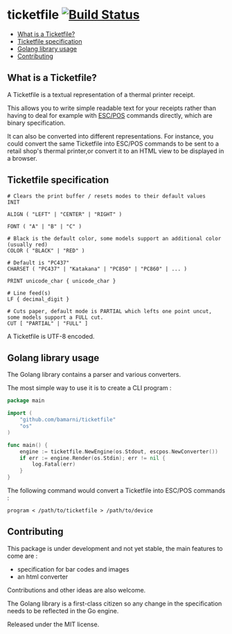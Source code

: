 # ticketfile [![Build Status](https://travis-ci.org/bamarni/ticketfile.svg?branch=master)](https://travis-ci.org/bamarni/ticketfile)

- [What is a Ticketfile?](#what-is-a-ticketfile)
- [Ticketfile specification](#ticketfile-specification)
- [Golang library usage](#golang-library-usage)
- [Contributing](#contributing)

## What is a Ticketfile?

A Ticketfile is a textual representation of a thermal printer receipt.

This allows you to write simple readable text for your receipts rather than having to deal for example
with [ESC/POS](http://content.epson.de/fileadmin/content/files/RSD/downloads/escpos.pdf) commands directly,
which are binary specification.

It can also be converted into different representations.
For instance, you could convert the same Ticketfile into ESC/POS commands
to be sent to a retail shop's thermal printer,or convert it to an HTML view to be displayed in a browser.

## Ticketfile specification

    # Clears the print buffer / resets modes to their default values
    INIT

    ALIGN ( "LEFT" | "CENTER" | "RIGHT" )

    FONT ( "A" | "B" | "C" )

    # Black is the default color, some models support an additional color (usually red)
    COLOR ( "BLACK" | "RED" )

    # Default is "PC437"
    CHARSET ( "PC437" | "Katakana" | "PC850" | "PC860" | ... )

    PRINT unicode_char { unicode_char }

    # Line feed(s)
    LF { decimal_digit }

    # Cuts paper, default mode is PARTIAL which lefts one point uncut, some models support a FULL cut.
    CUT [ "PARTIAL" | "FULL" ]

A Ticketfile is UTF-8 encoded.

## Golang library usage

The Golang library contains a parser and various converters.

The most simple way to use it is to create a CLI program :

```go
package main

import (
	"github.com/bamarni/ticketfile"
	"os"
)

func main() {
	engine := ticketfile.NewEngine(os.Stdout, escpos.NewConverter())
	if err := engine.Render(os.Stdin); err != nil {
		log.Fatal(err)
	}
}
```
The following command would convert a Ticketfile into ESC/POS commands :

    program < /path/to/ticketfile > /path/to/device

## Contributing

This package is under development and not yet stable, the main features to come are :
- specification for bar codes and images
- an html converter

Contributions and other ideas are also welcome.

The Golang library is a first-class citizen so any change in the specification needs to be reflected in the Go engine. 

Released under the MIT license.
